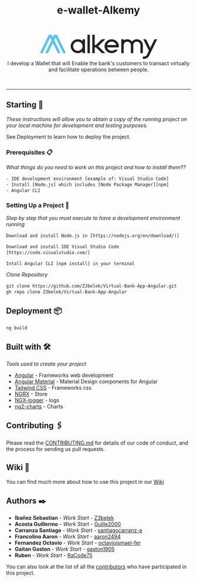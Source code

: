 <h1 align="center">e-wallet-Alkemy</h1>
<br>
<p align ="center">
  <img src="src/assets/alkemyLogo.svg" alt="alkemy-logo" width="320"/>
  <br>
I develop a Wallet that will
Enable the bank's customers to transact virtually and facilitate
operations between people. </p>
<br>
<hr>

## Starting 🚀

_These instructions will allow you to obtain a copy of the running project on your local machine for development and testing purposes._

See Deployment to learn how to deploy the project.


### Prerequisites 📋

_What things do you need to work on this project and how to install them??_

```
- IDE development environment [example of: Visual Studio Code]
- Install [Node.js] which includes [Node Package Manager][npm]
- Angular CLI
```

### Setting Up a Project 🔧

_Step by step that you must execute to have a development environment running_

```
Download and install Node.js in [https://nodejs.org/en/download/)]
```
```
Download and install IDE Visual Studio Code [https://code.visualstudio.com/]
```
```
Intall Angular CLI [npm install] in your terminal 
```

_Clone Repository_

```
git clone https://github.com/Z3belek/Virtual-Bank-App-Angular.git
gh repo clone Z3belek/Virtual-Bank-App-Angular
```

## Deployment 📦

```
ng build
```

## Built with 🛠️

_Tools used to create your project_

* [Angular](https://angular.io/) - Frameworks web development
* [Angular Material](https://material.angular.io/) - Material Design components for Angular
* [Tailwind CSS](https://tailwindcss.com/) - Frameworks css
* [NGRX](https://ngrx.io/) - Store
* [NGX-logger](https://github.com/dbfannin/ngx-logger) - logs
* [ng2-charts](https://github.com/valor-software/ng2-charts) - Charts

## Contributing 🖇️

Please read the [CONTRIBUTING.md](https://gist.github.com/Z3belek/Virtual-Bank-App-Angular/xxxxxx) for details of our code of conduct, and the process for sending us pull requests.

## Wiki 📖

You can find much more about how to use this project in our [Wiki](https://github.com/tu/proyecto/wiki)

## Authors ✒️

* **Ibañez Sebastian** - *Work Start* - [Z3belek](https://github.com/Z3belek)
* **Acosta Guillermo** - *Work Start* - [Guille2000](https://github.com/Guille2000)
* **Carranza Santiago** - *Work Start* - [santiagocarranz-a](https://github.com/santiagocarranz-a)
* **Francolino Aaron** - *Work Start* - [aaron2494](https://github.com/aaron2494)
* **Fernandez Octavio** - *Work Start* - [octavioismael-fer](https://github.com/octavioismael-fer)
* **Gaitan Gaston** - *Work Start* - [gaston1905](https://github.com/Gaston1905)
* **Ruben** - *Work Start* - [RaCode75](https://github.com/RaCode75)

You can also look at the list of all the [contributors](https://github.com/Z3belek/Virtual-Bank-App-Angular/graphs/contributors) who have participated in this project. 
